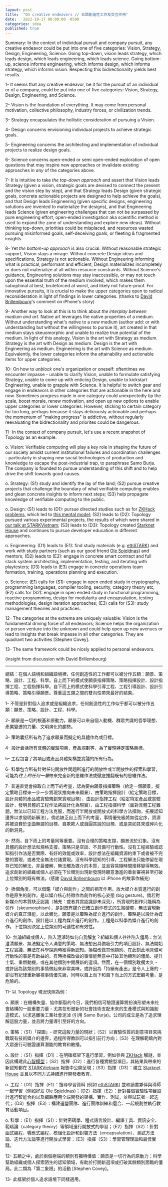 ```yaml
---
layout: post
title:  "On creative endeavors // 五類創造性工作及交互作用"
date:   2022-10-17 00:00:00 -0500
categories: idea
published: true
---
```


Summary: In the context of individual pursuit and company pursuit, any creative endeavor could be put into one of five categories: Vision, Strategy, Design, Engineering, Science. Going top-down, vision leads strategy, which leads design, which leads engineering, which leads science. Going bottom-up, science informs engineering, which informs design, which informs strategy, which informs vision. Respecting this bidirectionality yields best results.

1- It seems that any creative endeavor, be it for the pursuit of an individual or of a company, could be put into one of five categories: Vision, Strategy, Design, Engineering, and Science.

2- Vision is the foundation of everything. It may come from personal motivation, collective philosophy, industry forces, or civilization trends.

3- Strategy encapsulates the hollistic consideration of pursuing a Vision.

4- Design concerns envisioning individual projects to achieve strategic goals.

5- Engineering concerns the architecting and implementation of individual projects to realize design goals.

6- Science concerns open-ended or semi open-ended exploration of open questions that may inspire new approaches or invalidate existing approaches in *any* of the categories above.

7- It is intuitive to take *the top-down approach* and assert that Vision leads Strategy (given a vision, strategic goals are devised to connect the present and the vision step by step), and that Strategy leads Design (given strategic goals, concrete actionable projects are designed to help achieve the goals), and that Design leads Engineering (given specific designs, engineering solutions are invented to materialize the designs), and that Engineering leads Science (given engineering challenges that can not be surpassed by pure engineering effort, open-ended investigation aka scientific method is used to expand the zone of understanding and explore new ideas). Without thinking top-down, priorities could be misplaced, and resources wasted pursuing misinformed goals, self-deceiving goals, or fleeting & fragmented insights.

8- Yet *the bottom-up approach* is also crucial. Without reasonable strategic support, Vision stays a mirage. Without concrete Design ideas and specifications, Strategy is not actionable. Without Engineering informing what is practical, performant and efficient, Design materializes incompletely or does not materialize at all within resource constraints. Without Science's guidance, Engineering solutions may stay inaccessible, or may not touch upon the essential truth of the medium involved, which makes them suboptimal at best, bruteforced at worst, and likely not future-proof. For innovative pursuits, it is crucial to make the upper categories open to radical reconsideration in light of findings in lower categories. (thanks to [David Brillembourg](https://twitter.com/davidjrbrill)'s comment on iPhone's story)

9- Another way to look at this is to think about *the interplay between medium and art*. Native art leverages the native properties of a medium. Without understanding what's native to a new medium (author add: or with understanding but without the willingness to pursue it), art created in that medium stays skeuomorphic and unable to realize true potential of the medium. In light of this analogy, Vision is the art with Strategy as medium. Strategy is the art with Design as medium. Design is the art with Engineering as medium. Engineering is the art with Science as medium. Equivalently, the lower categories inform the attainability and actionable items for upper categories.

10- On how to *unblock* one's organization or oneself: oftentimes we encounter impasse - unable to clarify Vision, unable to formulate satisfying Strategy, unable to come up with enticing Design, unable to kickstart Engineering, unable to grapple with Science. It is helpful to switch gear and engage in endeavors in other categories that are actionable in the here and now. Sometimes progress made in one category could unexpectedly tip the scale, boost morale, renew motivation, and open up new options to enable upper categories or lower categories. However, sticking to certain category for too long, perhaps because it stays deliciously actionable and perhaps the momentum of "making progress" is addictive, without regularly reevaluating the bidrectionality and priorites could be dangerous.

11- In the context of company pursuit, let's use a recent snapshot of Topology as an example.

o. Vision: Verifiable computing will play a key role in shaping the future of our society amidst current institutional failures and coordination challenges - particularly in shaping new social technologies of production and knowledge to escape the post-industrial trap, to paraphrase Samo Burja. The company is founded to pursue understanding of this shift and to help drive the shift towards good causes.

o. Strategy: (S1) study and identify the lay of the land; (S2) pursue creative projects that challenge the boundary of what verifiable computing enables and glean concrete insights to inform next steps; (S3) help propagate knowledge of verifiable computing to the public.

o. Design: (S1) leads to (D1): pursue directed studies such as for [ZKHack problems](https://zkhack.dev/), which led to [this mental model](https://www.guiltygyoza.xyz/2022/05/verifiable-computing-stack); (S2) leads to (D2): Topology pursued various experimental projects, the results of which were shared in [our talk at STARKVietnam](https://www.youtube.com/watch?v=n41dZFL0Q08&ab_channel=Topology); (S3) leads to (D3): Topology created [Starknet House](https://www.starknet.house/) and continues to pursue developer education in different approaches.

o. Engineering: (D1) leads to (E1): find study materials (e.g. [ethSTARK](https://eprint.iacr.org/2021/582.pdf)) and work with study partners (such as our good friend [Ole Spjeldnas](https://twitter.com/spjoleh)) and mentors; (D2) leads to (E2): engage in concrete smart contract and full stack system architecting, implementation, testing, and iterating with playtesters; (D3) leads to (E3) engage in concrete operations team formation, training, operations planning and execution.

o. Science: (E1) calls for (S1): engage in open ended study in cryptography, programming languages, compiler tooling, security, category theory etc; (E2) calls for (S2): engage in open ended study in functional programming, reactive programming, design for modularity and encapsulation, testing methodologies, design iteration approaches; (E3) calls for (S3): study management theories and practices.

12- The categories at the extrema are uniquely valuable: Vision is the fundamental driving force of all endeavors; Science helps the organization or person venture into the unknown and could help open up new avenues or lead to insights that break impasse in all other categories. They are quadrant two activities [Stephen Covey].

13- The same framework could be nicely applied to personal endeavors.

(insight from discussion with David Brillembourg)

---

總結：在個人語境和組織語境裡，任何創造性的工作都可以被分作五類：願景、策略、設計、工程、科學。自上而下的模式使願景指揮策略、策略指揮設計、設計指揮工程、工程指揮科學。自下而上的模式使科學引導工程、工程引導設計、設計引導策略、策略引導願景。尊重這五類之間的雙向性帶來最好的結果。

1- 不管是針對個人追求或是組織追求，任何創造性的工作似乎都可以被分作五類：願景、策略、設計、工程、科學。

2- 願景是一切的根基和原動力。願景可以來自個人動機、群眾共識的哲學理想、產業變遷的力量、文明演化的趨勢。

3- 策略囊括所有為了追求願景而擬定的具體作為或目標。

4- 設計囊括所有具體的實驗項目、產品規劃等，為了實現特定策略目標。

5- 工程包含了將項目或產品具體架構並實踐的所有行為。

6- 科學包含所有針對任何開放性問題所進行的開放性或半開放性的探索和學習，可能為*往上的任何一層*帶來完全新的思維作法或徹底推翻既有的思維作法。

7- 普遍直覺會採取自上而下的考量，認為要由願景指揮策略（給定一個願景，擬定策略目標來一步一步將現狀推向未來願景）、由策略指揮設計（給定策略目標，設計具體的產品或實驗規劃來實現目標）、由設計指揮工程（給定特定產品或實驗設計，發明具體的工程作法將設計化為現實）、由工程指揮科學（面對具體工程難題，無法以已知工程方法克服，而進行半開放或開放式的科學方法探詢，拓展認知邊界以求發明新解法）。倘若缺乏自上而下的考量，事情優先級將無從定序，資源將被浪費於歪曲無謂的目標、自欺欺人或自圓其說的目標、或是突如其來或碎片化的新洞見。

8- 然而，自下而上的考量同等重要。沒有合理的策略支撐，願景流於幻象。沒有具體的設計想法和規格支撐，策略只是空談、不具備可行動性。沒有工程經驗或認知指引作法是否實際、有好的效能或效率，設計想法在組織資源約束下或者被不完整的實現，或者完全無法付諸實現。沒有科學認知的引導，工程解法只能停留在現存已知的解法，非最優解、無法觸及媒介的本質，並且容易隨時間推移變得無效。追求創新的組織或個人必須在下位類別出現新發現時願意激進的重新審視甚至打破上位類別的既有做法。(感謝 [David Brillembourg](https://twitter.com/davidjrbrill) 以 iPhone 的故事作補充)

9- 換個角度，可以借鑑「媒介與創作」之間的相互作用。放大媒介本質進行的創作是原生的創作，是以媒介核心特徵作為創作的核心姿態 (big gesture)。倘若對新媒介的本質缺乏認識（補充：或者其實認識卻未深究），所實現的創作只能稱為仿作（skeumorphism），是對既有媒介已確立創作模式的生搬硬套，無法實現新媒介的真正潛能。以此類比，願景是以策略為媒介進行的創作。策略是以設計為媒介進行的創作。設計是以工程為媒介進行的創作。工程是以科學為媒介進行的創作。下位類別決定上位類別的可達性和有效性。

10- 無論組織或個人，陷入泥淖時如何自我解套？組織和個人往往陷入僵局：無法澄清願景、無法擬定令人滿意的策略、無法想出具備吸引力的項目設計、無法開始工程實踐、無法在科學探詢時獲得新認知。換檔改做其他類別、在此刻此地具備可行動性的事是有助益的。有時換檔改做的事情能無意中打破其他類別的僵局、提升士氣、重燃動機，或在其他類別中開展新的選項。然而，在一個類別耽擱太久 - 或許因為該類別的事情做起來非常美味，或許因為「持續有產出」是令人上癮的 - 卻沒有紀律重新審視事情優先級，同時以自上而下和自下而上的方式宏觀考量，是危險的。

11- 以 Topology 現況快照為例：

o. 願景：在機構失靈、協作斷裂的今日，我們相信可驗證運算將扮演形塑未來社會結構的一股重要力量 - 尤其在形塑新的社會技術支配未來的生產模式與知識創造模式，以求逃離後工業社會泥淖 (引用 Samo Burja)。公司的成立是為了追求理解這股力量，並且將力量導引至好的方向。

o. 策略：（S1）「探圖」- 研究這股力量的現狀；（S2）以實驗性質的創意項目來挑戰既有技術媒介的邊界，過程所得教訓可以指引前行方向；（S3）在理解範疇內對大眾進行可驗證運算潛能的教育和散播。

o. 設計：（S1）指揮（D1）：在明確框架下進行學習，例如參與 [ZKHack]((https://zkhack.dev/)) 解謎，並因此構建此[心智模型](https://www.guiltygyoza.xyz/2022/05/verifiable-computing-stack)；（S2）指揮（D2）：進行各種實驗型項目，其結果與帶來的新認知都在 [STARKVietnam]((https://www.youtube.com/watch?v=n41dZFL0Q08&ab_channel=Topology)) 報告中公開呈現；（S3）指揮（D3）：建立 [Starknet House](https://www.starknet.house/) 並且以不同方式持續進行開發者教育。

o. 工程：（D1）指揮（E1）：搜尋學習資料 (例如 [ethSTARK](https://eprint.iacr.org/2021/582.pdf)) 並和讀書夥伴與導師一起學習（例如好友 [Ole Spjeldnas](https://twitter.com/spjoleh))；（D2）指揮（E2）：針對每個實驗性項目設計進行智能合約以及網路應用全端開發的架構、實作、測試，並與試玩者一起迭代；（D3）指揮（E3）：構建運營團隊、進行團隊訓練和磨合、一起規劃並執行教育活動項目。

o. 科學：（E1）指揮（S1）：針對密碼學、程式語言設計、編譯工具、資訊安全、範疇論（category theory）等領域進行開放式的學習；（E2）指揮（S2）：針對函式編程、響應式編程、模組化設計和封裝方法（encapsulation）、測試方法論、迭代方法論等進行開放式學習；（E3）指揮（S3）：學習管理理論和最佳實踐。

12- 五類之中，處於兩個極端的類別有獨特價值：願景是一切行為的原動力；科學幫助組織或個人探索陌生的認知領域，有助於打開新選項或打破其餘類別面臨的僵局。此二類為「第二象限」的活動 [Stephen Covey]。

13- 此框架於個人追求語境下同樣適用。

